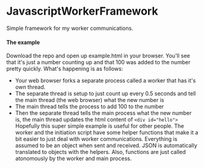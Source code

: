 # JavascriptWorkerFramework
Simple framework for my worker communications.

#### The example
Download the repo and open up example.html in your browser. You'll see that it's just a number counting up and that 100 was added to the number pretty quickly. What's happening is as follows:
- Your web browser forks a separate process called a worker that has it's own thread.
- The separate thread is setup to just count up every 0.5 seconds and tell the main thread (the web browser) what the new number is
- The main thread tells the process to add 100 to the number
- Then the separate thread tells the main process what the new number is, the main thread updates the html content of `<div id="hello">`  
Hopefully this super simple example is useful for other people. The worker and the initiation script have some helper functions that make it a bit easier to just deal with worker communications. Everything is assumed to be an object when sent and received. JSON is automatically translated to objects with the helpers. Also, functions are just called atonomously by the worker and main process. 
